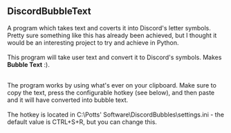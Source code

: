 ## DiscordBubbleText

A program which takes text and coverts it into Discord's letter symbols. Pretty sure something like this has already been achieved, but I thought it would be an interesting project to try and achieve in Python. <br> <br>
This program will take user text and convert it to Discord's symbols. Makes <b>Bubble Text</b> :).<br><br>

The program works by using what's ever on your clipboard. Make sure to copy the text, press the configurable hotkey (see below), and then paste and it will have converted into bubble text. <br><br>
The hotkey is located in C:\Potts' Software\DiscordBubbles\settings.ini - the default value is CTRL+S+R, but you can change this.

